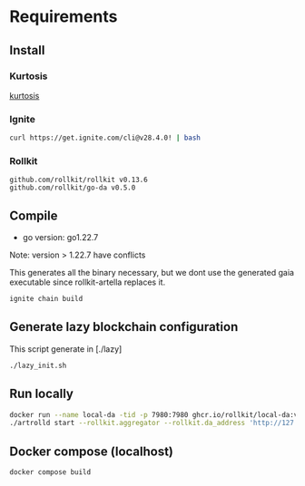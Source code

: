 # Requirements

## Install

### Kurtosis

[kurtosis](https://docs.kurtosis.com/install)

### Ignite

```bash
curl https://get.ignite.com/cli@v28.4.0! | bash
```

### Rollkit

```golang
github.com/rollkit/rollkit v0.13.6
github.com/rollkit/go-da v0.5.0 
```

## Compile

- go version: go1.22.7

Note: version > 1.22.7 have conflicts

This generates all the binary necessary, but we dont use the generated gaia executable since rollkit-artella replaces it.

```bash
ignite chain build
```

## Generate lazy blockchain configuration

This script generate in [./lazy]

```bash
./lazy_init.sh
```

## Run locally

```bash
docker run --name local-da -tid -p 7980:7980 ghcr.io/rollkit/local-da:v0.2.1
./artrolld start --rollkit.aggregator --rollkit.da_address 'http://127.0.0.1:7980' --home ./.lazy
```

## Docker compose (localhost)

```bash
docker compose build
```
